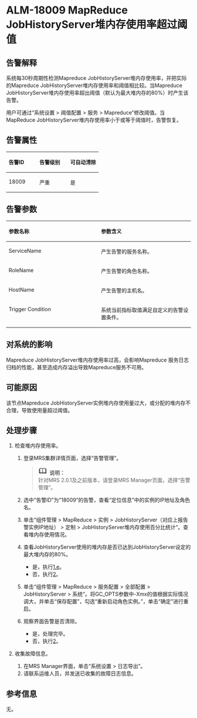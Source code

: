 # ALM-18009 MapReduce JobHistoryServer堆内存使用率超过阈值<a name="ZH-CN_TOPIC_0191883150"></a>

## 告警解释<a name="zh-cn_topic_0191813867_zh-cn_topic_0087039367_section46467513"></a>

系统每30秒周期性检测Mapreduce JobHistoryServer堆内存使用率，并把实际的Mapreduce JobHistoryServer堆内存使用率和阈值相比较。当Mapreduce JobHistoryServer堆内存使用率超出阈值（默认为最大堆内存的80%）时产生该告警。

用户可通过“系统设置 \> 阈值配置 \> 服务 \> Mapreduce”修改阈值。当MapReduce JobHistoryServer堆内存使用率小于或等于阈值时，告警恢复。

## 告警属性<a name="zh-cn_topic_0191813867_zh-cn_topic_0087039367_section15554440"></a>

<a name="zh-cn_topic_0191813867_zh-cn_topic_0087039367_table29676093"></a>
<table><thead align="left"><tr id="zh-cn_topic_0191813867_zh-cn_topic_0087039367_row40212317"><th class="cellrowborder" valign="top" width="33.33333333333333%" id="mcps1.1.4.1.1"><p id="zh-cn_topic_0191813867_zh-cn_topic_0087039367_p35972254"><a name="zh-cn_topic_0191813867_zh-cn_topic_0087039367_p35972254"></a><a name="zh-cn_topic_0191813867_zh-cn_topic_0087039367_p35972254"></a>告警ID</p>
</th>
<th class="cellrowborder" valign="top" width="33.33333333333333%" id="mcps1.1.4.1.2"><p id="zh-cn_topic_0191813867_zh-cn_topic_0087039367_p28071463"><a name="zh-cn_topic_0191813867_zh-cn_topic_0087039367_p28071463"></a><a name="zh-cn_topic_0191813867_zh-cn_topic_0087039367_p28071463"></a>告警级别</p>
</th>
<th class="cellrowborder" valign="top" width="33.33333333333333%" id="mcps1.1.4.1.3"><p id="zh-cn_topic_0191813867_zh-cn_topic_0087039367_p59196065"><a name="zh-cn_topic_0191813867_zh-cn_topic_0087039367_p59196065"></a><a name="zh-cn_topic_0191813867_zh-cn_topic_0087039367_p59196065"></a>可自动清除</p>
</th>
</tr>
</thead>
<tbody><tr id="zh-cn_topic_0191813867_zh-cn_topic_0087039367_row30151988"><td class="cellrowborder" valign="top" width="33.33333333333333%" headers="mcps1.1.4.1.1 "><p id="zh-cn_topic_0191813867_zh-cn_topic_0087039367_p26391943"><a name="zh-cn_topic_0191813867_zh-cn_topic_0087039367_p26391943"></a><a name="zh-cn_topic_0191813867_zh-cn_topic_0087039367_p26391943"></a>18009</p>
</td>
<td class="cellrowborder" valign="top" width="33.33333333333333%" headers="mcps1.1.4.1.2 "><p id="zh-cn_topic_0191813867_zh-cn_topic_0087039367_p57372610"><a name="zh-cn_topic_0191813867_zh-cn_topic_0087039367_p57372610"></a><a name="zh-cn_topic_0191813867_zh-cn_topic_0087039367_p57372610"></a>严重</p>
</td>
<td class="cellrowborder" valign="top" width="33.33333333333333%" headers="mcps1.1.4.1.3 "><p id="zh-cn_topic_0191813867_zh-cn_topic_0087039367_p16669838"><a name="zh-cn_topic_0191813867_zh-cn_topic_0087039367_p16669838"></a><a name="zh-cn_topic_0191813867_zh-cn_topic_0087039367_p16669838"></a>是</p>
</td>
</tr>
</tbody>
</table>

## 告警参数<a name="zh-cn_topic_0191813867_zh-cn_topic_0087039367_section5772232"></a>

<a name="zh-cn_topic_0191813867_zh-cn_topic_0087039367_table8079634"></a>
<table><thead align="left"><tr id="zh-cn_topic_0191813867_zh-cn_topic_0087039367_row17444750"><th class="cellrowborder" valign="top" width="50%" id="mcps1.1.3.1.1"><p id="zh-cn_topic_0191813867_zh-cn_topic_0087039367_p3738651"><a name="zh-cn_topic_0191813867_zh-cn_topic_0087039367_p3738651"></a><a name="zh-cn_topic_0191813867_zh-cn_topic_0087039367_p3738651"></a>参数名称</p>
</th>
<th class="cellrowborder" valign="top" width="50%" id="mcps1.1.3.1.2"><p id="zh-cn_topic_0191813867_zh-cn_topic_0087039367_p34395333"><a name="zh-cn_topic_0191813867_zh-cn_topic_0087039367_p34395333"></a><a name="zh-cn_topic_0191813867_zh-cn_topic_0087039367_p34395333"></a>参数含义</p>
</th>
</tr>
</thead>
<tbody><tr id="zh-cn_topic_0191813867_zh-cn_topic_0087039367_row34558579"><td class="cellrowborder" valign="top" width="50%" headers="mcps1.1.3.1.1 "><p id="zh-cn_topic_0191813867_zh-cn_topic_0087039367_p47781518"><a name="zh-cn_topic_0191813867_zh-cn_topic_0087039367_p47781518"></a><a name="zh-cn_topic_0191813867_zh-cn_topic_0087039367_p47781518"></a>ServiceName</p>
</td>
<td class="cellrowborder" valign="top" width="50%" headers="mcps1.1.3.1.2 "><p id="zh-cn_topic_0191813867_zh-cn_topic_0087039367_p45097725"><a name="zh-cn_topic_0191813867_zh-cn_topic_0087039367_p45097725"></a><a name="zh-cn_topic_0191813867_zh-cn_topic_0087039367_p45097725"></a>产生告警的服务名称。</p>
</td>
</tr>
<tr id="zh-cn_topic_0191813867_zh-cn_topic_0087039367_row3226344"><td class="cellrowborder" valign="top" width="50%" headers="mcps1.1.3.1.1 "><p id="zh-cn_topic_0191813867_zh-cn_topic_0087039367_p60007281"><a name="zh-cn_topic_0191813867_zh-cn_topic_0087039367_p60007281"></a><a name="zh-cn_topic_0191813867_zh-cn_topic_0087039367_p60007281"></a>RoleName</p>
</td>
<td class="cellrowborder" valign="top" width="50%" headers="mcps1.1.3.1.2 "><p id="zh-cn_topic_0191813867_zh-cn_topic_0087039367_p28751554"><a name="zh-cn_topic_0191813867_zh-cn_topic_0087039367_p28751554"></a><a name="zh-cn_topic_0191813867_zh-cn_topic_0087039367_p28751554"></a>产生告警的角色名称。</p>
</td>
</tr>
<tr id="zh-cn_topic_0191813867_zh-cn_topic_0087039367_row57437397"><td class="cellrowborder" valign="top" width="50%" headers="mcps1.1.3.1.1 "><p id="zh-cn_topic_0191813867_zh-cn_topic_0087039367_p21917606"><a name="zh-cn_topic_0191813867_zh-cn_topic_0087039367_p21917606"></a><a name="zh-cn_topic_0191813867_zh-cn_topic_0087039367_p21917606"></a>HostName</p>
</td>
<td class="cellrowborder" valign="top" width="50%" headers="mcps1.1.3.1.2 "><p id="zh-cn_topic_0191813867_zh-cn_topic_0087039367_p30495700"><a name="zh-cn_topic_0191813867_zh-cn_topic_0087039367_p30495700"></a><a name="zh-cn_topic_0191813867_zh-cn_topic_0087039367_p30495700"></a>产生告警的主机名。</p>
</td>
</tr>
<tr id="zh-cn_topic_0191813867_zh-cn_topic_0087039367_row6025849"><td class="cellrowborder" valign="top" width="50%" headers="mcps1.1.3.1.1 "><p id="zh-cn_topic_0191813867_zh-cn_topic_0087039367_p18331773"><a name="zh-cn_topic_0191813867_zh-cn_topic_0087039367_p18331773"></a><a name="zh-cn_topic_0191813867_zh-cn_topic_0087039367_p18331773"></a>Trigger Condition</p>
</td>
<td class="cellrowborder" valign="top" width="50%" headers="mcps1.1.3.1.2 "><p id="zh-cn_topic_0191813867_zh-cn_topic_0087039367_p8478608"><a name="zh-cn_topic_0191813867_zh-cn_topic_0087039367_p8478608"></a><a name="zh-cn_topic_0191813867_zh-cn_topic_0087039367_p8478608"></a>系统当前指标取值满足自定义的告警设置条件。</p>
</td>
</tr>
</tbody>
</table>

## 对系统的影响<a name="zh-cn_topic_0191813867_zh-cn_topic_0087039367_section51950091"></a>

Mapreduce JobHistoryServer堆内存使用率过高，会影响Mapreduce 服务日志归档的性能，甚至造成内存溢出导致Mapreduce服务不可用。

## 可能原因<a name="zh-cn_topic_0191813867_zh-cn_topic_0087039367_section64897643"></a>

该节点Mapreduce JobHistoryServer实例堆内存使用量过大，或分配的堆内存不合理，导致使用量超过阈值。

## 处理步骤<a name="zh-cn_topic_0191813867_zh-cn_topic_0087039367_section47207880"></a>

1.  检查堆内存使用率。
    1.  登录MRS集群详情页面，选择“告警管理”。

        >![](public_sys-resources/icon-note.gif) **说明：**   
        >针对MRS 2.0.1及之前版本，请登录MRS Manager页面，选择“告警管理”。  

    2.  选中“告警ID”为“18009”的告警，查看“定位信息”中的实例的IP地址及角色名。
    3.  单击“组件管理 \> MapReduce \> 实例 \> JobHistoryServer（对应上报告警实例IP地址） \> 定制 \> JobHistoryServer堆内存使用百分比统计“。查看堆内存使用情况。
    4.  查看JobHistoryServer使用的堆内存是否已达到JobHistoryServer设定的最大堆内存的80%。
        -   是，执行[1.e](#zh-cn_topic_0191813867_li1011493181634)。
        -   否，执行[2](#zh-cn_topic_0191813867_li572522141314)。

    5.  <a name="zh-cn_topic_0191813867_li1011493181634"></a>单击“组件管理 \> MapReduce \> 服务配置 \> 全部配置 \> JobHistoryServer \> 系统“。将GC\_OPTS参数中-Xmx的值根据实际情况调大，并单击“保存配置”，勾选“重新启动角色实例。”，单击“确定”进行重启。
    6.  观察界面告警是否清除。
        -   是，处理完毕。
        -   否，执行[2](#zh-cn_topic_0191813867_li572522141314)。

2.  <a name="zh-cn_topic_0191813867_li572522141314"></a>收集故障信息。
    1.  在MRS Manager界面，单击“系统设置 \> 日志导出”。
    2.  请联系运维人员，并发送已收集的故障日志信息。


## 参考信息<a name="zh-cn_topic_0191813867_zh-cn_topic_0087039367_section22217739"></a>

无。


